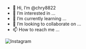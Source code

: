 - 👋 Hi, I’m @chry8822
- 👀 I’m interested in ...
- 🌱 I’m currently learning ...
- 💞️ I’m looking to collaborate on ...
- 📫 How to reach me ...

<!---
chry8822/chry8822 is a ✨ special ✨ repository because its `README.md` (this file) appears on your GitHub profile.
You can click the Preview link to take a look at your changes.
--->


![Instagram](https://img.shields.io/badge/<handle>-%23E4405F.svg?style=for-the-badge&logo=Instagram&logoColor=white)
